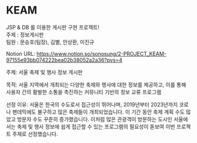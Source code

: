 # KEAM
JSP &amp; DB 를 이용한 게시판 구현 프로젝트!<br/>
주제 : 정보게시판<br/>
팀원 : 문승호(팀장), 김별, 안상환, 이진규

Notion URL: https://www.notion.so/sonosung/2-PROJECT_KEAM-97155e93bb074222bea02b38052a2a36?pvs=4

주제: 서울 축제 및 행사 정보 게시판

목적: 서울 지역에서 개최되는 다양한 축제와 행사에 대한 정보를 제공하고, 이를 통해 사용자 간의 활발한 소통을 촉진하는 커뮤니티 기반의 정보 교류 프로그램

선정 이유: 서울은 한국의 수도로서 접근성이 뛰어나며, 2019년부터 2023년까지 코로나 팬데믹에도 불구하고 많은 축제들이 개최되었습니다. 이 기간 동안 축제 계획 수도 많았고 방문자 수도 꾸준히 증가했습니다. 이처럼 많은 관광객이 방문하는 도시인 서울에서는 축제 및 행사 정보에 쉽게 접근할 수 있는 프로그램의 필요성이 돋보여 이번 프로젝트 주제로 선정했습니다.
